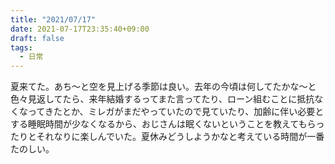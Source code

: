 ```yaml
---
title: "2021/07/17"
date: 2021-07-17T23:35:40+09:00
draft: false
tags:
  - 日常
---
```


夏来てた。あち〜と空を見上げる季節は良い。去年の今頃は何してたかな〜と色々見返してたら、来年結婚するってまた言ってたり、ローン組むことに抵抗なくなってきたとか、ミレガがまだやっていたので見ていたり、加齢に伴い必要とする睡眠時間が少なくなるから、おじさんは眠くないということを教えてもらったりとそれなりに楽しんでいた。夏休みどうしようかなと考えている時間が一番たのしい。
